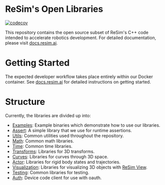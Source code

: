 # ReSim's Open Libraries

[![codecov](https://codecov.io/gh/resim-ai/re-core/branch/main/graph/badge.svg?token=JAGVIGHQ86)](https://codecov.io/gh/resim-ai/re-core)

This repository contains the open source subset of ReSim's C++ code intended to
accelerate robotics development. For detailed documentation, please visit
[docs.resim.ai](https://docs.resim.ai).

# Getting Started 
The expected developer workflow takes place entirely within our Docker
container. See [docs.resim.ai](https://docs.resim.ai) for detailed instructions
on getting started.

# Structure
Currently, the libraries are divided up into:

 - [Examples](resim/examples): Example binaries which demonstrate how to use our libraries.
 - [Assert](resim/assert): A simple library that we use for runtime assertions.
 - [Utils](resim/utils): Common utilities used throughout the repository.
 - [Math](resim/math): Common math libraries.
 - [Time](resim/time): Common time libraries.
 - [Transforms](resim/transforms): Libraries for 3D transforms.
 - [Curves](resim/curves): Libraries for curves through 3D space.
 - [Actor](resim/actor/state): Libraries for rigid body states and trajectories.
 - [Visualization](resim/visualization): Libraries for visualizing 3D objects
   with [ReSim View](https://docs.resim.ai/visualization/).
 - [Testing](resim/testing): Common libraries for testing.
 - [Auth](resim/auth): Device code client for use with oauth.
